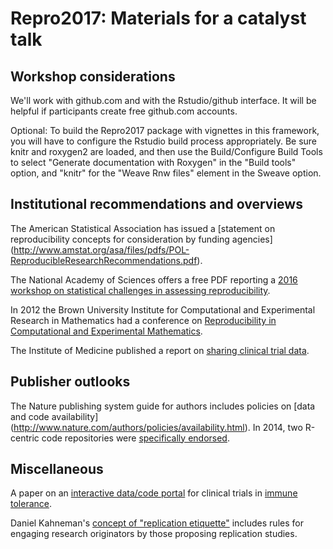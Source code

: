 # Repro2017: Materials for a catalyst talk

## Workshop considerations

We'll work with github.com and with the Rstudio/github interface.  It will be helpful if participants create free github.com accounts.

Optional: To build the Repro2017 package with vignettes in this framework,
you will have to configure the Rstudio build process appropriately.  Be sure knitr and roxygen2 are loaded, and then use the Build/Configure Build Tools to select "Generate documentation with Roxygen" in the "Build tools" option, and "knitr" for the "Weave Rnw files" element in the Sweave option. 

## Institutional recommendations and overviews

The American Statistical Association has issued a [statement on reproducibility concepts for consideration by funding agencies] (http://www.amstat.org/asa/files/pdfs/POL-ReproducibleResearchRecommendations.pdf).

The National Academy of Sciences offers a free PDF reporting a [2016 workshop on statistical challenges in assessing reproducibility](https://www.nap.edu/catalog/21915/statistical-challenges-in-assessing-and-fostering-the-reproducibility-of-scientific-results).

In 2012 the Brown University Institute for Computational and Experimental Research in Mathematics had a conference on [Reproducibility in Computational and Experimental Mathematics](https://icerm.brown.edu/tw12-5-rcem/). 

The Institute of Medicine published a report on [sharing clinical trial data](https://www.nap.edu/catalog/18998/sharing-clinical-trial-data-maximizing-benefits-minimizing-risk).

## Publisher outlooks

The Nature publishing system guide for authors includes policies on [data and code availability] (http://www.nature.com/authors/policies/availability.html).  In 2014, two R-centric code repositories
were [specifically endorsed](http://www.nature.com/ng/journal/v46/n1/full/ng.2869.html).


## Miscellaneous

A paper on an [interactive data/code portal](https://www-ncbi-nlm-nih-gov.ezp-prod1.hul.harvard.edu/pubmed/?term=27474121) for clinical trials in [immune tolerance](itntrialshare.org).

Daniel Kahneman's [concept of "replication etiquette"](https://www.scribd.com/document/225285909/Kahneman-Commentary) includes rules for engaging research originators by those proposing replication studies.


